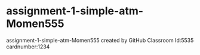 # assignment-1-simple-atm-Momen555
assignment-1-simple-atm-Momen555 created by GitHub Classroom
Id:5535
cardnumber:1234
